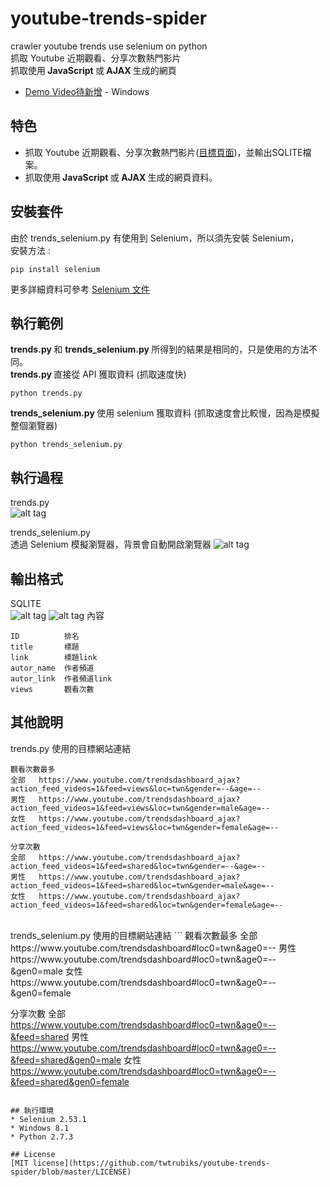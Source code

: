 # youtube-trends-spider
crawler youtube trends use selenium on python<br>
抓取 Youtube 近期觀看、分享次數熱門影片<br>
抓取使用<b> JavaScript </b>或<b> AJAX </b>生成的網頁
* [Demo Video待新增]() - Windows 

## 特色
* 抓取 Youtube 近期觀看、分享次數熱門影片([目標頁面](https://www.youtube.com/trendsdashboard#loc0=twn&age0=--))，並輸出SQLITE檔案。
* 抓取使用<b> JavaScript </b>或<b> AJAX </b>生成的網頁資料。
   
## 安裝套件
由於 trends_selenium.py 有使用到 Selenium，所以須先安裝 Selenium，<br>
安裝方法 :<br>
```
pip install selenium 
```
更多詳細資料可參考 [Selenium 文件](http://selenium-python.readthedocs.org/#)

## 執行範例 
<b> trends.py </b> 和 <b> trends_selenium.py </b> 所得到的結果是相同的，只是使用的方法不同。<br>
<b> trends.py </b> 直接從 API 獲取資料 (抓取速度快)
```
python trends.py
```
<b> trends_selenium.py </b> 使用 selenium 獲取資料 (抓取速度會比較慢，因為是模擬整個瀏覽器)
```
python trends_selenium.py 
```

## 執行過程
trends.py<br>
![alt tag](http://i.imgur.com/qxPR9yd.jpg)

trends_selenium.py <br>
透過 Selenium 模擬瀏覽器，背景會自動開啟瀏覽器
![alt tag](http://i.imgur.com/bOgPiK3.jpg)

## 輸出格式
SQLITE<br>
![alt tag](http://i.imgur.com/jMuVSRi.jpg)
![alt tag](http://i.imgur.com/Md9aOaB.jpg)
內容
```
ID          排名
title       標題
link        標題link
autor_name  作者頻道
autor_link  作者頻道link      
views       觀看次數    
```

## 其他說明
trends.py 使用的目標網站連結
```
觀看次數最多
全部   https://www.youtube.com/trendsdashboard_ajax?action_feed_videos=1&feed=views&loc=twn&gender=--&age=-- 	       		  
男性   https://www.youtube.com/trendsdashboard_ajax?action_feed_videos=1&feed=views&loc=twn&gender=male&age=--	       		   
女性   https://www.youtube.com/trendsdashboard_ajax?action_feed_videos=1&feed=views&loc=twn&gender=female&age=--	       
  
分享次數
全部   https://www.youtube.com/trendsdashboard_ajax?action_feed_videos=1&feed=shared&loc=twn&gender=--&age=--		   		  
男性   https://www.youtube.com/trendsdashboard_ajax?action_feed_videos=1&feed=shared&loc=twn&gender=male&age=--	       		   
女性   https://www.youtube.com/trendsdashboard_ajax?action_feed_videos=1&feed=shared&loc=twn&gender=female&age=--
```
<br>
trends_selenium.py 使用的目標網站連結	
```
觀看次數最多
全部   https://www.youtube.com/trendsdashboard#loc0=twn&age0=--
男性   https://www.youtube.com/trendsdashboard#loc0=twn&age0=--&gen0=male
女性   https://www.youtube.com/trendsdashboard#loc0=twn&age0=--&gen0=female
  
分享次數
全部   https://www.youtube.com/trendsdashboard#loc0=twn&age0=--&feed=shared
男性   https://www.youtube.com/trendsdashboard#loc0=twn&age0=--&feed=shared&gen0=male
女性   https://www.youtube.com/trendsdashboard#loc0=twn&age0=--&feed=shared&gen0=female
``` 

## 執行環境
* Selenium 2.53.1
* Windows 8.1
* Python 2.7.3

## License
[MIT license](https://github.com/twtrubiks/youtube-trends-spider/blob/master/LICENSE)
